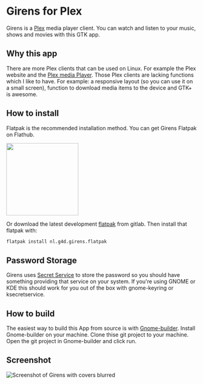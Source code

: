 # Girens for Plex

Girens is a [Plex](https://www.plex.tv/) media player client. You can watch and listen to your music, shows and movies with this GTK app.

## Why this app

There are more Plex clients that can be used on Linux. For example the Plex website and the [Plex media Player](https://www.plex.tv/apps-devices/#modal-devices-plex-media-player). Those Plex clients are lacking functions which I like to have. For example: a responsive layout (so you can use it on a small screen), function to download media items to the device and GTK+ is awesome.

## How to install

Flatpak is the recommended installation method. You can get Girens Flatpak on Flathub.

<a href="https://flathub.org/apps/details/nl.g4d.Girens">
<img src="https://flathub.org/assets/badges/flathub-badge-i-en.png" width="190px" />
</a>

Or download the latest development [flatpak](https://gitlab.gnome.org/tijder/girens/-/jobs/artifacts/master/raw/nl.g4d.Girens.flatpak?job=flatpak) from gitlab. Then install that flatpak with:
```bash
flatpak install nl.g4d.girens.flatpak
```

## Password Storage

Girens uses [Secret Service](https://www.freedesktop.org/wiki/Specifications/secret-storage-spec/)
to store the password so you should have something providing 
that service on your system. If you're using GNOME or KDE
this should work for you out of the box with gnome-keyring or
ksecretservice.

## How to build

The easiest way to build this App from source is with [Gnome-builder](https://wiki.gnome.org/Apps/Builder). Install Gnome-builder on your machine. Clone thise git project to your machine. Open the git project in Gnome-builder and click run.

## Screenshot

![Screenshot of Girens with covers blurred](https://g4d.nl/girens/screenshot_films_blurred.png)
